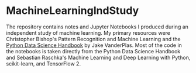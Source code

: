 # MachineLearningIndStudy

The repository contains notes and Jupyter Notebooks I produced during an independent study of machine learning. My primary resources were Christopher Bishop's Pattern Recognition and Machine Learning and the [Python Data Science Handbook](https://jakevdp.github.io/PythonDataScienceHandbook/index.html) by Jake VanderPlas. Most of the code in the notebooks is taken directly from the Python Data Science Handbook and Sebastian Raschka's Machine Learning and Deep Learning with Python, scikit-learn, and TensorFlow 2. 
